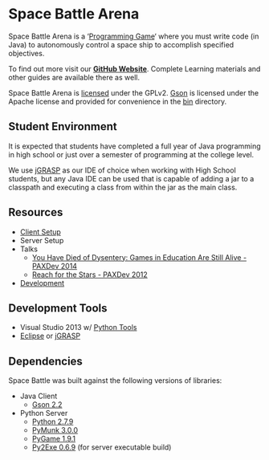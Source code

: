Space Battle Arena
============

Space Battle Arena is a ‘[Programming Game](http://en.wikipedia.org/wiki/Programming_game)‘ where you must write code (in Java) to autonomously control a space ship to accomplish specified objectives.  

To find out more visit our **[GitHub Website](http://mikeware.github.io/SpaceBattleArena)**.  Complete Learning materials and other guides are available there as well.

Space Battle Arena is [licensed](LICENSE) under the GPLv2.  [Gson](https://github.com/google/gson) is licensed under the Apache license and provided for convenience in the [bin](bin/) directory.

Student Environment
-------------------------
It is expected that students have completed a full year of Java programming in high school or just over a semester of programming at the college level.

We use [jGRASP](http://www.jgrasp.org/) as our IDE of choice when working with High School students, but any Java IDE can be used that is capable of adding a jar to a classpath and executing a class from within the jar as the main class.

Resources
------------
* [Client Setup](http://mikeware.github.io/SpaceBattleArena/client/)
* Server Setup    
* Talks
    * [You Have Died of Dysentery: Games in Education Are Still Alive - PAXDev 2014](http://www.mikeware.com/2014/08/you-have-died-of-dysentery-games-in-education-are-still-alive/)
    * [Reach for the Stars - PAXDev 2012](http://www.mikeware.com/2012/09/reach-for-the-stars-educating-the-next-generation-using-games/)
* [Development](http://mikeware.github.io/SpaceBattleArena/dev)

Development Tools
----------------------
* Visual Studio 2013 w/ [Python Tools](http://pytools.codeplex.com/)
* [Eclipse](https://eclipse.org/) or [jGRASP](http://www.jgrasp.org/)

Dependencies
----------------
Space Battle was built against the following versions of libraries:

* Java Client
    * [Gson 2.2](https://github.com/google/gson)
* Python Server
    * [Python 2.7.9](https://www.python.org/downloads/release/python-279/)
    * [PyMunk 3.0.0](https://pypi.python.org/pypi/pymunk/3.0.0)
    * [PyGame 1.9.1](http://www.pygame.org/download.shtml)
    * [Py2Exe 0.6.9](http://sourceforge.net/projects/py2exe/files/py2exe/0.6.9/) (for server executable build)
 